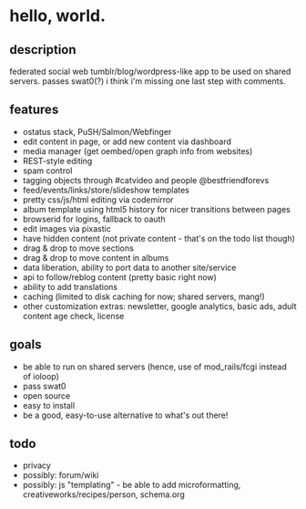 # hello, world.

## description

federated social web tumblr/blog/wordpress-like app to be used on shared servers.  passes swat0(?) i think i'm missing one last step with comments.

## features
- ostatus stack, PuSH/Salmon/Webfinger
- edit content in page, or add new content via dashboard
- media manager (get oembed/open graph info from websites)
- REST-style editing
- spam control
- tagging objects through #catvideo and people @bestfriendforevs
- feed/events/links/store/slideshow templates
- pretty css/js/html editing via codemirror
- album template using html5 history for nicer transitions between pages
- browserid for logins, fallback to oauth
- edit images via pixastic
- have hidden content (not private content - that's on the todo list though)
- drag & drop to move sections
- drag & drop to move content in albums
- data liberation, ability to port data to another site/service
- api to follow/reblog content (pretty basic right now)
- ability to add translations
- caching (limited to disk caching for now; shared servers, mang!)
- other customization extras: newsletter, google analytics, basic ads, adult content age check, license

## goals
- be able to run on shared servers (hence, use of mod\_rails/fcgi instead of ioloop)
- pass swat0
- open source
- easy to install
- be a good, easy-to-use alternative to what's out there!

## todo
- privacy
- possibly: forum/wiki
- possibly: js "templating" - be able to add microformatting, creativeworks/recipes/person, schema.org
